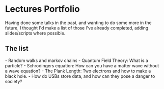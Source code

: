 <h1>Lectures Portfolio</h1>

Having done some talks in the past, and wanting to do some more in the future, I thought I'd make a list of those I've already completed, adding slides/scripts where possible. 

<h2>The list</h2>
- Random walks and markov chains
- Quantum Field Theory: What is a particle?
- Schrodingers equation: How can you have a matter wave without a wave equation?
- The Plank Length: Two electrons and how to make a black hole.
- How do USBs store data, and how can they pose a danger to society?
